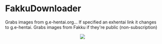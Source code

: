 # FakkuDownloader
Grabs images from g.e-hentai.org... If specified an exhentai link it changes to g.e-hentai.
Grabs images from Fakku if they're public (non-subscription)
<p align="center"><img src="http://puu.sh/kVY41.png"</p>
